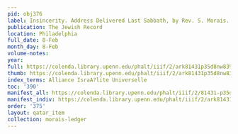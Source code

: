 ```yaml
---
pid: obj376
label: Insincerity. Address Delivered Last Sabbath, by Rev. S. Morais.
publication: The Jewish Record
location: Philadelphia
full_date: 8-Feb
month_day: 8-Feb
volume-notes:
year:
full: https://colenda.library.upenn.edu/phalt/iiif/2/ark81431p35d8nw83%2FSHA256E-s7373320--9441467db4ef65b755925de6a035436e3106556732c3da8abac6ea377c37bc0b.jpeg/full/3500,/0/default.jpg
thumb: https://colenda.library.upenn.edu/phalt/iiif/2/ark81431p35d8nw83%2FSHA256E-s7373320--9441467db4ef65b755925de6a035436e3106556732c3da8abac6ea377c37bc0b.jpeg/full/!200,200/0/default.jpg
index_terms: Alliance IsraA?lite Universelle
toc: '390'
manifest_all: https://colenda.library.upenn.edu/phalt/iiif/2/81431-p35d8nw83/manifest
manifest_indiv: https://colenda.library.upenn.edu/phalt/iiif/2/ark81431p35d8nw83%2FSHA256E-s7373320--9441467db4ef65b755925de6a035436e3106556732c3da8abac6ea377c37bc0b.jpeg
order: '375'
layout: qatar_item
collection: morais-ledger
---
```

